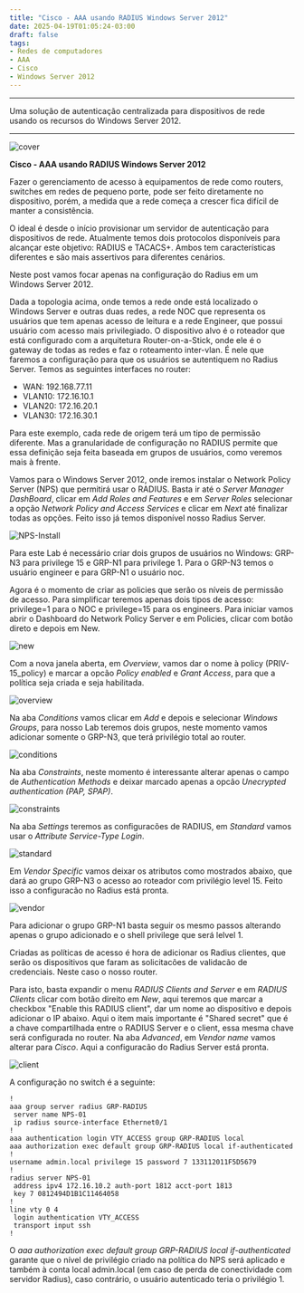 ```yaml
---
title: "Cisco - AAA usando RADIUS Windows Server 2012"
date: 2025-04-19T01:05:24-03:00
draft: false
tags:
- Redes de computadores
- AAA
- Cisco
- Windows Server 2012
---
```


---
Uma solução de autenticação centralizada para dispositivos de rede usando os recursos do Windows Server 2012.

---

![cover](https://raw.githubusercontent.com/keilon-araujo/posts/master/AAA-Title.png)

**Cisco - AAA usando RADIUS Windows Server 2012**

Fazer o gerenciamento de acesso à equipamentos de rede como routers, switches em redes de pequeno porte, pode ser feito diretamente no dispositivo, porém, a medida que a rede começa a crescer fica difícil de manter a consistência.

O ideal é desde o início provisionar um servidor de autenticação para dispositivos de rede. Atualmente temos dois protocolos disponíveis para alcançar este objetivo: RADIUS e TACACS+. Ambos tem características diferentes e são mais assertivos para diferentes cenários. 

Neste post vamos focar apenas na configuração do Radius em um Windows Server 2012.

Dada a topologia acima, onde temos a rede onde está localizado o Windows Server e outras duas redes, a rede NOC que representa os usuários que tem apenas acesso de leitura e a rede Engineer, que possui usuário com acesso mais privilegiado.
O dispositivo alvo é o roteador que está configurado com a arquitetura Router-on-a-Stick, onde ele é o gateway de todas as redes e faz o roteamento inter-vlan. É nele que faremos a configuração para que os usuários se autentiquem no Radius Server.
Temos as seguintes interfaces no router:

- WAN: 192.168.77.11
- VLAN10: 172.16.10.1
- VLAN20: 172.16.20.1
- VLAN30: 172.16.30.1

Para este exemplo, cada rede de origem terá um tipo de permissão diferente. Mas a granularidade de configuração no RADIUS permite que essa definição seja feita baseada em grupos de usuários, como veremos mais à frente.

Vamos para o Windows Server 2012, onde iremos instalar o Network Policy Server (NPS) que permitirá usar o RADIUS. Basta ir até o *Server Manager DashBoard*, clicar em  *Add Roles and Features* e em *Server Roles* selecionar a opção *Network Policy and Access Services* e clicar em *Next* até finalizar todas as opções. Feito isso já temos disponível nosso Radius Server.

![NPS-Install](https://raw.githubusercontent.com/keilon-araujo/posts/master/NPS-Install.png)

Para este Lab é necessário criar dois grupos de usuários no Windows: GRP-N3 para privilege 15 e GRP-N1 para privilege 1. Para o GRP-N3 temos o usuário engineer e para GRP-N1 o usuário noc.

Agora é o momento de criar as policies que serão os níveis de permissão de acesso. Para simplificar teremos apenas dois tipos de acesso: privilege=1 para o NOC e privilege=15 para os engineers. Para iniciar vamos abrir o Dashboard do Network Policy Server e em Policies, clicar com botão direto e depois em New.

![new](https://raw.githubusercontent.com/keilon-araujo/posts/master/new.png)

Com a nova janela aberta, em *Overview*, vamos dar o nome à policy (PRIV-15_policy) e marcar a opcão *Policy enabled* e *Grant Access*, para que a política seja criada e seja habilitada. 

![overview](https://raw.githubusercontent.com/keilon-araujo/posts/master/Overview.png)

Na aba *Conditions* vamos clicar em *Add* e depois e selecionar *Windows Groups*, para nosso Lab teremos dois grupos, neste momento vamos adicionar somente o GRP-N3, que terá privilégio total ao router.

![conditions](https://raw.githubusercontent.com/keilon-araujo/posts/master/conditions.png)

Na aba *Constraints*, neste momento é interessante alterar apenas o campo de *Authentication Methods* e deixar marcado apenas  a opcão *Unecrypted authentication (PAP, SPAP)*.

![constraints](https://raw.githubusercontent.com/keilon-araujo/posts/master/constraints.png)

Na aba *Settings* teremos as configuracões de RADIUS, em *Standard* vamos usar o *Attribute Service-Type Login*.

![standard](https://raw.githubusercontent.com/keilon-araujo/posts/master/Standard.png)


Em *Vendor Specific* vamos deixar os atributos como mostrados abaixo, que dará ao grupo GRP-N3 o acesso ao roteador com privilégio level 15. Feito isso a configuracão no Radius está pronta.

![vendor](https://raw.githubusercontent.com/keilon-araujo/posts/master/vendor-specific.png)

Para adicionar o grupo GRP-N1 basta seguir os mesmo passos alterando apenas o grupo adicionado e o shell privilege que será lelvel 1.

Criadas as políticas de acesso é hora de adicionar os Radius clientes, que serão os dispositivos que faram as solicitacões de validacão de credenciais. Neste caso o nosso router.

Para isto, basta expandir o menu *RADIUS Clients and Server* e em *RADIUS Clients* clicar com botão direito em *New*, aqui teremos que marcar a checkbox "Enable this RADIUS client", dar um nome ao dispositivo e depois adicionar o IP abaixo. Aqui o item mais importante é "Shared secret" que é a chave compartilhada entre o RADIUS Server e o client, essa mesma chave será configurada no router.
Na aba *Advanced*, em *Vendor name* vamos alterar para *Cisco*.
Aqui a configuracão do Radius Server está pronta.

![client](https://raw.githubusercontent.com/keilon-araujo/posts/master/R-client-settings.png)

A configuração no switch é a seguinte:

~~~
!
aaa group server radius GRP-RADIUS
 server name NPS-01
 ip radius source-interface Ethernet0/1
!
aaa authentication login VTY_ACCESS group GRP-RADIUS local
aaa authorization exec default group GRP-RADIUS local if-authenticated
!
username admin.local privilege 15 password 7 133112011F5D5679
!
radius server NPS-01
 address ipv4 172.16.10.2 auth-port 1812 acct-port 1813
 key 7 0812494D1B1C11464058
!
line vty 0 4
 login authentication VTY_ACCESS
 transport input ssh
!
~~~

O *aaa authorization exec default group GRP-RADIUS local if-authenticated* garante que o nível de privilégio criado na política do NPS será aplicado e também à conta local admin.local (em caso de perda de conectividade com servidor Radius), caso contrário, o usuário autenticado teria o privilégio 1.

